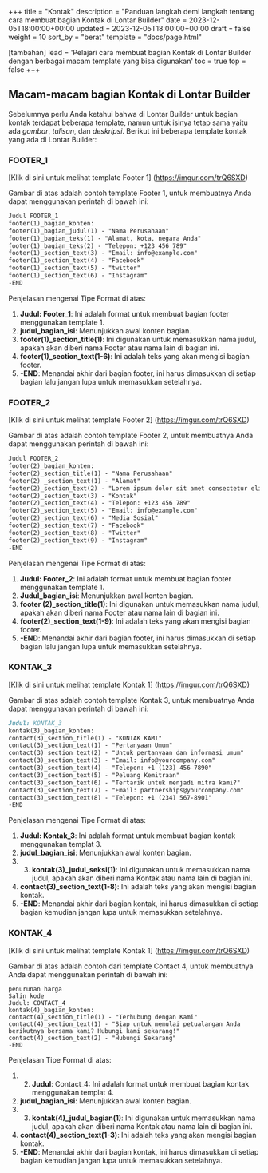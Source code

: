 +++
title = "Kontak"
description = "Panduan langkah demi langkah tentang cara membuat bagian Kontak di Lontar Builder"
date = 2023-12-05T18:00:00+00:00
updated = 2023-12-05T18:00:00+00:00
draft = false
weight = 10
sort_by = "berat"
template = "docs/page.html"

[tambahan]
lead = 'Pelajari cara membuat bagian Kontak di Lontar Builder dengan berbagai macam template yang bisa digunakan'
toc = true
top = false
+++

## Macam-macam bagian Kontak di Lontar Builder
Sebelumnya perlu Anda ketahui bahwa di Lontar Builder untuk bagian kontak terdapat beberapa template, namun untuk isinya tetap sama yaitu ada *gambar*, *tulisan*, dan *deskripsi*. Berikut ini beberapa template kontak yang ada di Lontar Builder:

### FOOTER_1


[Klik di sini untuk melihat template Footer 1] (https://imgur.com/trQ6SXD)

Gambar di atas adalah contoh template Footer 1, untuk membuatnya Anda dapat menggunakan perintah di bawah ini:

```markdown
Judul FOOTER_1
footer(1)_bagian_konten:
footer(1)_bagian_judul(1) - "Nama Perusahaan"
footer(1)_bagian_teks(1) - "Alamat, kota, negara Anda"
footer(1)_bagian_teks(2) - "Telepon: +123 456 789"
footer(1)_section_text(3) - "Email: info@example.com"
footer(1)_section_text(4) - "Facebook"
footer(1)_section_text(5) - "twitter"
footer(1)_section_text(6) - "Instagram"
-END
```

Penjelasan mengenai Tipe Format di atas:

1. **Judul: Footer_1**: Ini adalah format untuk membuat bagian footer menggunakan template 1.
2. **judul_bagian_isi**: Menunjukkan awal konten bagian.
3. **footer(1)_section_title(1)**: Ini digunakan untuk memasukkan nama judul, apakah akan diberi nama Footer atau nama lain di bagian ini.
4. **footer(1)_section_text(1-6)**: Ini adalah teks yang akan mengisi bagian footer.
5. **-END**: Menandai akhir dari bagian footer, ini harus dimasukkan di setiap bagian lalu jangan lupa untuk memasukkan setelahnya.

### FOOTER_2

[Klik di sini untuk melihat template Footer 2] (https://imgur.com/trQ6SXD)

Gambar di atas adalah contoh template Footer 2, untuk membuatnya Anda dapat menggunakan perintah di bawah ini:

```markdown
Judul FOOTER_2
footer(2)_bagian_konten:
footer(2)_section_title(1) - "Nama Perusahaan"
footer(2) _section_text(1) - "Alamat"
footer(2)_section_text(2) - "Lorem ipsum dolor sit amet consectetur elit. Dignissimos corrupti nihil commodidolorum iste pariatur repudiandae quaerat."
footer(2)_section_text(3) - "Kontak"
footer(2)_section_text(4) - "Telepon: +123 456 789"
footer(2)_section_text(5) - "Email: info@example.com"
footer(2)_section_text(6) - "Media Sosial"
footer(2)_section_text(7) - "Facebook"
footer(2)_section_text(8) - "Twitter"
footer(2)_section_text(9) - "Instagram"
-END
```

Penjelasan mengenai Tipe Format di atas:

1. **Judul: Footer_2**: Ini adalah format untuk membuat bagian footer menggunakan template 1.
2. **Judul_bagian_isi**: Menunjukkan awal konten bagian.
3. **footer (2)_section_title(1)**: Ini digunakan untuk memasukkan nama judul, apakah akan diberi nama Footer atau nama lain di bagian ini.
4. **footer(2)_section_text(1-9)**: Ini adalah teks yang akan mengisi bagian footer.
5. **-END**: Menandai akhir dari bagian footer, ini harus dimasukkan di setiap bagian lalu jangan lupa untuk memasukkan setelahnya.

### KONTAK_3

[Klik di sini untuk melihat template Kontak 1] (https://imgur.com/trQ6SXD)

Gambar di atas adalah contoh template Kontak 3, untuk membuatnya Anda dapat menggunakan perintah di bawah ini:

```markdown
Judul: KONTAK_3
kontak(3)_bagian_konten:
contact(3)_section_title(1) - "KONTAK KAMI"
contact(3)_section_text(1) - "Pertanyaan Umum"
contact(3)_section_text(2) - "Untuk pertanyaan dan informasi umum"
contact(3)_section_text(3) - "Email: info@yourcompany.com"
contact(3)_section_text(4) - "Telepon: +1 (123) 456-7890"
contact(3)_section_text(5) - "Peluang Kemitraan"
contact(3)_section_text(6) - "Tertarik untuk menjadi mitra kami?"
contact(3)_section_text(7) - "Email: partnerships@yourcompany.com"
contact(3)_section_text(8) - "Telepon: +1 (234) 567-8901"
-END
```

Penjelasan mengenai Tipe Format di atas:

1. **Judul: Kontak_3**: Ini adalah format untuk membuat bagian kontak menggunakan templat 3.
2. **judul_bagian_isi**: Menunjukkan awal konten bagian.
3. 3. **kontak(3)_judul_seksi(1)**: Ini digunakan untuk memasukkan nama judul, apakah akan diberi nama Kontak atau nama lain di bagian ini.
4. **contact(3)_section_text(1-8)**: Ini adalah teks yang akan mengisi bagian kontak.
5. **-END**: Menandai akhir dari bagian kontak, ini harus dimasukkan di setiap bagian kemudian jangan lupa untuk memasukkan setelahnya.


### KONTAK_4

[Klik di sini untuk melihat template Kontak 1] (https://imgur.com/trQ6SXD)

Gambar di atas adalah contoh dari template Contact 4, untuk membuatnya Anda dapat menggunakan perintah di bawah ini:

```
penurunan harga
Salin kode
Judul: CONTACT_4
kontak(4)_bagian_konten:
contact(4)_section_title(1) - "Terhubung dengan Kami"
contact(4)_section_text(1) - "Siap untuk memulai petualangan Anda berikutnya bersama kami? Hubungi kami sekarang!"
contact(4)_section_text(2) - "Hubungi Sekarang"
-END
```

Penjelasan Tipe Format di atas:

1. 2. **Judul**: Contact_4: Ini adalah format untuk membuat bagian kontak menggunakan templat 4.
2. **judul_bagian_isi**: Menunjukkan awal konten bagian.
3. 3. **kontak(4)_judul_bagian(1)**: Ini digunakan untuk memasukkan nama judul, apakah akan diberi nama Kontak atau nama lain di bagian ini.
4. **contact(4)_section_text(1-3)**: Ini adalah teks yang akan mengisi bagian kontak.
5. **-END**: Menandai akhir dari bagian kontak, ini harus dimasukkan di setiap bagian kemudian jangan lupa untuk memasukkan setelahnya.